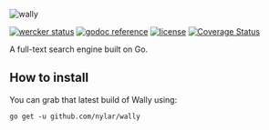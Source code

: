 ![wally](http://i.imgur.com/MSny4Kj.png)

[![wercker status](https://img.shields.io/wercker/ci/544c0c84ea87f6374f000650.svg "wercker status")](https://app.wercker.com/project/bykey/ffa1468bc1ebe9c1dd7d0c2d00f4c76f)
[![godoc reference](https://img.shields.io/badge/godoc-reference-blue.svg "godoc reference")](https://godoc.org/github.com/nylar/wally)
[![license](http://img.shields.io/badge/license-unlicense-red.svg "license")](https://raw.githubusercontent.com/nylar/wally/master/LICENSE)
[![Coverage Status](https://coveralls.io/repos/nylar/wally/badge.png?branch=HEAD)](https://coveralls.io/r/nylar/wally?branch=HEAD)

A full-text search engine built on Go.

## How to install

You can grab that latest build of Wally using:

```go get -u github.com/nylar/wally```

